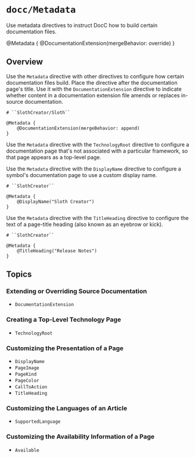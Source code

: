 # ``docc/Metadata``

Use metadata directives to instruct DocC how to build certain documentation files.

@Metadata {
    @DocumentationExtension(mergeBehavior: override)
}

## Overview

Use the `Metadata` directive with other directives to configure how certain documentation files build. Place the directive after the documentation page's title. Use it with the ``DocumentationExtension`` directive to indicate whether content in a documentation extension file amends or replaces in-source documentation.

```
# ``SlothCreator/Sloth``

@Metadata {
    @DocumentationExtension(mergeBehavior: append)
}
````

Use the `Metadata` directive with the ``TechnologyRoot`` directive to configure a documentation page that's not associated with a particular framework, so that page appears as a top-level page.

Use the `Metadata` directive with the ``DisplayName`` directive to configure a symbol's documentation page to use a custom display name.

```
# ``SlothCreator``

@Metadata {
    @DisplayName("Sloth Creator")
}
```

Use the `Metadata` directive with the ``TitleHeading`` directive to configure the text of a page-title heading (also known as an eyebrow or kick).

```
# ``SlothCreator``

@Metadata {
    @TitleHeading("Release Notes")
}
```

## Topics

### Extending or Overriding Source Documentation

- ``DocumentationExtension``

### Creating a Top-Level Technology Page

- ``TechnologyRoot``

### Customizing the Presentation of a Page

- ``DisplayName``
- ``PageImage``
- ``PageKind``
- ``PageColor``
- ``CallToAction``
- ``TitleHeading``

### Customizing the Languages of an Article

- ``SupportedLanguage``

### Customizing the Availability Information of a Page

- ``Available``

<!-- Copyright (c) 2021-2023 Apple Inc and the Swift Project authors. All Rights Reserved. -->
